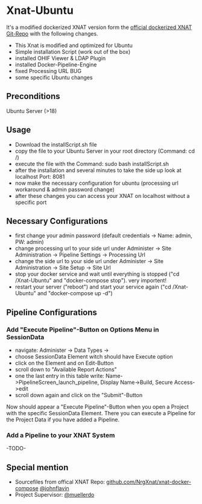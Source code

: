 # Xnat-Ubuntu
It's a modified dockerized XNAT version form the [official dockerized XNAT Git-Repo](http://github.com/NrgXnat/xnat-docker-compose) with the following changes.

* This Xnat is modified and optimized for Ubuntu
* Simple installation Script (work out of the box)
* installed OHIF Viewer & LDAP Plugin
* installed Docker-Pipeline-Engine
* fixed Processing URL BUG
* some specific Ubuntu changes

## Preconditions
Ubuntu Server (>18)

## Usage
* Download the installScript.sh file
* copy the file to your Ubuntu Server in your root directory (Command: cd /)
* execute the file with the Command: sudo bash installScript.sh
* after the installation and several minutes to take the side up look at localhost Port: 8081
* now make the necessary configuration for ubuntu (processing url workaround & admin password change)
* after these changes you can access your XNAT on localhost without a specific port
 
## Necessary Configurations
* first change your admin password (default credentials -> Name: admin, PW: admin)
* change processing url to your side url under Administer -> Site Administration -> Pipeline Settings -> Processing Url
* change the side url to your side url under Administer -> Site Administration -> Site Setup -> Site Url
* stop your docker service and wait until everything is stopped ("cd /Xnat-Ubuntu" and "docker-compose stop"). very importent!
* restart your server ("reboot") and start your service again ("cd /Xnat-Ubuntu" and "docker-compose up -d")

## Pipeline Configurations
### Add "Execute Pipeline"-Button on Options Menu in SessionData
* navigate: Administer -> Data Types -> 
* choose SessionData Element witch should have Execute option
* click on the Element and on Edit-Button
* scroll down to "Available Report Actions"
* one the last entry in this table write: Name->PipelineScreen_launch_pipeline, Display Name->Build, Secure Access->edit
* scroll down again and click on the "Submit"-Button

Now should appear a "Execute Pipeline"-Button when you open a Project with the specific SessionData Element. There you can execute a Pipeline for the Project Data if you have added a Pipeline.

### Add a Pipeline to your XNAT System
-TODO-



## Special mention
* Sourcefiles from offical XNAT Repo: [github.com/NrgXnat/xnat-docker-compose](http://github.com/NrgXnat/xnat-docker-compose)  [@johnflavin](http://github.com/johnflavin)
* Project Supervisor: [@muellerdo](http://github.com/muellerdo)
